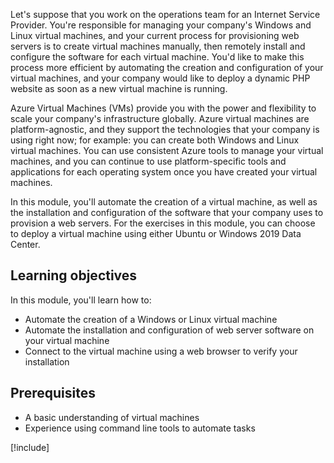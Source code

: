 Let's suppose that you work on the operations team for an Internet Service Provider. You're responsible for managing your company's Windows and Linux virtual machines, and your current process for provisioning web servers is to create virtual machines manually, then remotely install and configure the software for each virtual machine. You'd like to make this process more efficient by automating the creation and configuration of your virtual machines, and your company would like to deploy a dynamic PHP website as soon as a new virtual machine is running.

Azure Virtual Machines (VMs) provide you with the power and flexibility to scale your company's infrastructure globally. Azure virtual machines are platform-agnostic, and they support the technologies that your company is using right now; for example: you can create both Windows and Linux virtual machines. You can use consistent Azure tools to manage your virtual machines, and you can continue to use platform-specific tools and applications for each operating system once you have created your virtual machines.

In this module, you'll automate the creation of a virtual machine, as well as the installation and configuration of the software that your company uses to provision a web servers. For the exercises in this module, you can choose to deploy a virtual machine using either Ubuntu or Windows 2019 Data Center.

## Learning objectives

In this module, you'll learn how to:

- Automate the creation of a Windows or Linux virtual machine
- Automate the installation and configuration of web server software on your virtual machine
- Connect to the virtual machine using a web browser to verify your installation

## Prerequisites

- A basic understanding of virtual machines
- Experience using command line tools to automate tasks

[!include[](../../../includes/azure-subscription-prerequisite.md)]
